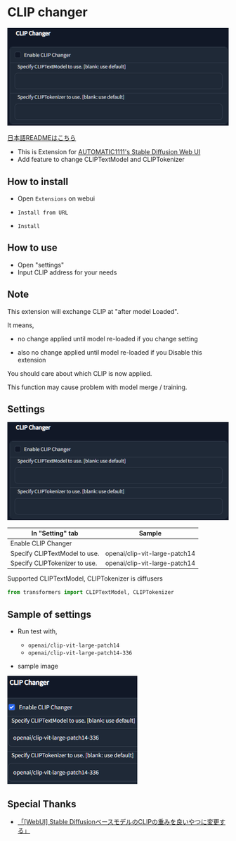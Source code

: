 # CLIP changer

![](misc/clipchange_00.png)

[日本語READMEはこちら](README.ja.md)

- This is Extension for [AUTOMATIC1111's Stable Diffusion Web UI](https://github.com/AUTOMATIC1111/stable-diffusion-webui)
- Add feature to change CLIPTextModel and CLIPTokenizer

## How to install

- Open `Extensions` on webui

- `Install from URL` 

- `Install` 

## How to use

- Open "settings"
- Input CLIP address for your needs

## Note

This extension will exchange CLIP at "after model Loaded".

It means,

- no change applied until model re-loaded if you change setting

- also no change applied until model re-loaded if you Disable this extension

You should care about which CLIP is now applied.

This function may cause problem with model merge / training.

## Settings

![](misc/clipchange_00.png)

| In "Setting" tab              | Sample                        |
| ----------------------------- | ----------------------------- |
| Enable CLIP Changer           |                               |
| Specify CLIPTextModel to use. | openai/clip-vit-large-patch14 |
| Specify CLIPTokenizer to use. | openai/clip-vit-large-patch14 |

Supported CLIPTextModel, CLIPTokenizer is diffusers

```python
from transformers import CLIPTextModel, CLIPTokenizer
```

## Sample of settings

- Run test with, 
  
   - `openai/clip-vit-large-patch14`
   - `openai/clip-vit-large-patch14-336`

- sample image

![](misc/clipchange_01.png)

## Special Thanks

- [「[WebUI] Stable DiffusionベースモデルのCLIPの重みを良いやつに変更する」](https://zenn.dev/discus0434/articles/7ada798c5cc87d)

